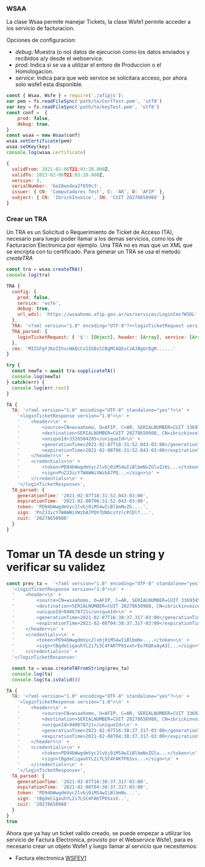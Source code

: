 ### WSAA

La clase Wsaa permite manejar Tickets, la clase Wsfe1 permite acceder a los servicio de facturacion.

Opciones de configuracion:

- *debug*: Muestra (o no) datos de ejecucion como los datos enviados y recibidos a/y desde el webservice.
- *prod*: Indica si se va a utilizar el entoro de Produccion o el Homologacion.
- *service*: Indica para que web service se solicitara acceso, por ahora solo wsfe1 esta disponible.


```javascript
const { Wsaa, Wsfe } = require('./afipjs');
var pem = fs.readFileSync('path/to/CertTest.pem', 'utf8')
var key = fs.readFileSync('path/to/keyTest.pem', 'utf8')
const conf =  {
    prod: false,
    debug: true,
}
const wsaa = new Wsaa(conf)
wsaa.setCertificate(pem)
wsaa.setKey(key)
console.log(wsaa.certificate)
```

```javascript
{
  validFrom: 2021-02-06T21:03:28.000Z,
  validTo: 2023-02-06T21:03:28.000Z,
  version: 3,
  serialNumber: '6e28eedea2f859c3',
  issuer: { CN: 'Computadores Test', C: 'AR', O: 'AFIP' },
  subject: { CN: 'IbrickInvoice', SN: 'CUIT 20278650988' }
}
```

### Crear un TRA

Un TRA es un Solicitud o Requerimiento de Ticket de Acceso (TA), necesario para luego poder llamar a los demas servicios, como los de Facturacion Electronica por ejemplo.
Una TRA no es mas que un XML que se encripta con tu certificado.
Para generar un TRA se usa el metodo *createTRA*

```javascript
const tra = wsaa.createTRA()
console.log(tra)
```

```javascript
TRA {
  config: {
    prod: false,
    service: 'wsfe',
    debug: true,
    url_wdsl: 'https://wsaahomo.afip.gov.ar/ws/services/LoginCms?WSDL'
  },
  TRA: '<?xml version="1.0" encoding="UTF-8"?><loginTicketRequest version="1.0"><header><uniqueId>1612733511</uniqueId><generationTime>2021-02-07T18:30:51-03:00</generationTime><expirationTime>2021-02-07T18:32:51-03:00</expirationTime></header><service>wsfe</service></loginTicketRequest>',
  TRA_parsed: {
    loginTicketRequest: { '$': [Object], header: [Array], service: [Array] }
  },
  cms: 'MIIGFgYJKoZIhvcNAQcCoIIGBzCCBgMCAQExCzAJBgUrDgM......'
}
```

```javascript
try {
  const newTa = await tra.supplicateTA()
  console.log(newTa)
} catch(err) {
  console.log(err.root)
}
```

```javascript
TA {
  TA: '<?xml version="1.0" encoding="UTF-8" standalone="yes"?>\n' +
    '<loginTicketResponse version="1.0">\n' +
    '    <header>\n' +
    '        <source>CN=wsaahomo, O=AFIP, C=AR, SERIALNUMBER=CUIT 33693450239</source>\n' +
    '        <destination>SERIALNUMBER=CUIT 20278650988, CN=ibrickinvoice</destination>\n' +
    '        <uniqueId>3326504285</uniqueId>\n' +
    '        <generationTime>2021-02-07T18:31:52.043-03:00</generationTime>\n' +
    '        <expirationTime>2021-02-08T06:31:52.043-03:00</expirationTime>\n' +
    '    </header>\n' +
    '    <credentials>\n' +
    '        <token>PD94bWwgdmVyc2lvbj0iMS4wIiBlbmNvZGluZz0i...</token>\n' +
    '        <sign>PnZJ3icY7WAWWiVWzbA7PQ...</sign>\n' +
    '    </credentials>\n' +
    '</loginTicketResponse>',
  TA_parsed: {
    generationTime: '2021-02-07T18:31:52.043-03:00',
    expirationTime: '2021-02-08T06:31:52.043-03:00',
    token: 'PD94bWwgdmVyc2lvbj0iMS4wIiBlbmNvZG....',
    sign: 'PnZJ3icY7WAWWiVWzbA7PQV7UNbcsYzlcPCDlf...',
    cuit: '20278650988'
  }
}
```

# Tomar un TA desde un string y verificar su validez

```javascript
const prev_ta =  '<?xml version="1.0" encoding="UTF-8" standalone="yes"?>\n' +
  '<loginTicketResponse version="1.0">\n' +
  '    <header>\n' +
  '        <source>CN=wsaahomo, O=AFIP, C=AR, SERIALNUMBER=CUIT 33693450239</source>\n' +
  '        <destination>SERIALNUMBER=CUIT 20278650988, CN=ibrickinvoice</destination>\n' +
  '        <uniqueId>940678721</uniqueId>\n' +
  '        <generationTime>2021-02-07T16:38:37.317-03:00</generationTime>\n' +
  '        <expirationTime>2021-02-08T04:38:37.317-03:00</expirationTime>\n' +
  '    </header>\n' +
  '    <credentials>\n' +
  '        <token>PD94bWwgdmVyc2lvbj0iMS4wIiBlbmNv....</token>\n' +
  '        <sign>tBgdeCigauhYL2i7L5C4FAKTP6SxxhrEo7KQKsAyAIC...</sign>\n' +
  '    </credentials>\n' +
  '</loginTicketResponse>'

  const ta = wsaa.createTAFromString(prev_ta)
  console.log(ta)
  console.log(ta.isValid())
```

```javascript
TA {
  TA: '<?xml version="1.0" encoding="UTF-8" standalone="yes"?>\n' +
    '<loginTicketResponse version="1.0">\n' +
    '    <header>\n' +
    '        <source>CN=wsaahomo, O=AFIP, C=AR, SERIALNUMBER=CUIT 33693450239</source>\n' +
    '        <destination>SERIALNUMBER=CUIT 20278650988, CN=ibrickinvoice</destination>\n' +
    '        <uniqueId>940678721</uniqueId>\n' +
    '        <generationTime>2021-02-07T16:38:37.317-03:00</generationTime>\n' +
    '        <expirationTime>2021-02-08T04:38:37.317-03:00</expirationTime>\n' +
    '    </header>\n' +
    '    <credentials>\n' +
    '        <token>PD94bWwgdmVyc2lvbj0iMS4wIiBlbmNvZGlu...</token>\n' +
    '        <sign>tBgdeCigauhYL2i7L5C4FAKTP6Sxx...</sign>\n' +
    '    </credentials>\n' +
    '</loginTicketResponse>',
  TA_parsed: {
    generationTime: '2021-02-07T16:38:37.317-03:00',
    expirationTime: '2021-02-08T04:38:37.317-03:00',
    token: 'PD94bWwgdmVyc2lvbj0iMS4wIiBlbmNv...',
    sign: 'tBgdeCigauhYL2i7L5C4FAKTP6Sxxh..',
    cuit: '20278650988'
  }
}
true
```

Ahora que ya hay un ticket valido creado, se puede empezar a utilizar los servicio de Factura Electronica, provisto por el Webservice Wsfe1, para es necesario crear un objeto Wsfe1 y luego llamar al servicio que necesitemos:

- Factura electronica [WSFEV1](wsfev1.md)
